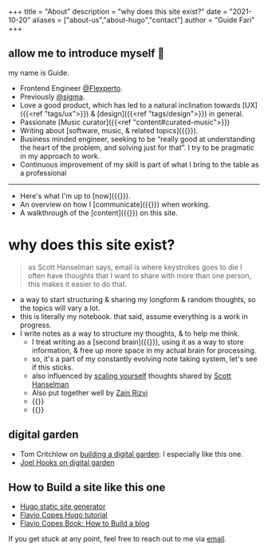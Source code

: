 +++
title = "About"
description = "why does this site exist?"
date = "2021-10-20"
aliases = ["about-us","about-hugo","contact"]
author = "Guide Fari"
+++

## allow me to introduce myself 🎵

my name is Guide.

- Frontend Engineer [@Flexperto](https://flexperto.com/en/).
- Previously [@sigma](https://sigmadigital.io/).
- Love a good product, which has led to a natural inclination towards [UX]({{<ref "tags/ux">}}) & [design]({{<ref "tags/design">}}) in general.
- Passionate [Music curator]({{<ref "content#curated-music">}})
- Writing about [software, music, & related topics]({{<ref content>}}).
- Business minded engineer, seeking to be “really good at understanding the heart of the problem, and solving just for that”. I try to be pragmatic in my approach to work.
- Continuous improvement of my skill is part of what I bring to the table as a professional

---

- Here's what I'm up to [now]({{<ref now>}}).
- An overview on how I [communicate]({{<ref communications-readme>}}) when working.
- A walkthrough of the [content]({{<ref content>}}) on this site.

# why does this site exist?

> as Scott Hanselman says, email is where keystrokes goes to die
> I often have thoughts that I want to share with more than one person, this makes it easier to do that.

- a way to start structuring & sharing my longform & random thoughts, so the topics will vary a lot.
- this is literally my notebook. that said, assume everything is a work in progress.
- I write notes as a way to structure my thoughts, & to help me think.
  - I treat writing as a [second brain]({{<ref tiago-forte>}}), using it as a way to store information, & free up more space in my actual brain for processing.
  - so, it's a part of my constantly evolving note taking system, let's see if this sticks.
  - also influenced by [scaling yourself](https://www.hanselman.com/blog/scott-hanselmans-complete-list-of-productivity-tips) thoughts shared by [Scott Hanselman](https://www.hanselman.com/about)
  - Also put together well by [Zain Rizvi](https://www.zainrizvi.io/#why-i-write)
  - {{<youtube V4NJo2Mfvrc>}}
  - {{<youtube NKHF5VZmCig>}}

## digital garden

- Tom Critchlow on [building a digital garden](https://tomcritchlow.com/2019/02/17/building-digital-garden/): I especially like this one.
- [Joel Hooks on digital garden](https://joelhooks.com/digital-garden)

## How to Build a site like this one

- [Hugo static site generator](https://gohugo.io/)
- [Flavio Copes Hugo tutorial](https://flaviocopes.com/start-blog-with-hugo/)
- [Flavio Copes Book: How to Build a blog](https://flaviocopes.com/page/book-blog/)

If you get stuck at any point, feel free to reach out to me via [email](mailto:yo@guidefari.com).
